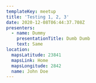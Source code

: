 ```yaml
---
templateKey: meetup
title: 'Testing 1, 2, 3'
date: 2020-12-08T06:44:37.708Z
presenters:
  - name: Dummy
    presentationTitle: Dumb Dumb
    text: Same
location:
  mapsLatitude: 23841
  mapsLink: Home
  mapsLongitude: 2842
  name: John Doe
---
```


